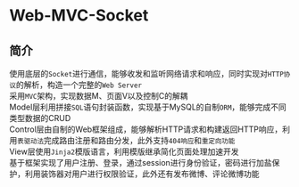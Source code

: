 Web-MVC-Socket
===============
简介
----
使用底层的`Socket`进行通信，能够收发和监听网络请求和响应，同时实现对`HTTP协议`的解析，构造一个完整的`Web Server`<br>
采用`MVC`架构，实现数据M、页面V以及控制C的解耦<br>
Model层利用拼接`SQL`语句封装函数，实现基于MySQL的自制`ORM`，能够完成不同类型数据的CRUD<br>
Control层由自制的Web框架组成，能够解析HTTP请求和构建返回HTTP响应，利用`表驱动法`完成路由注册和路由分发，此外支持`404响应`和`重定向功能`<br>
View层使用`Jinja2`模版语言，利用模版继承简化页面处理加速开发<br>
基于框架实现了用户注册、登录，通过session进行身份验证，密码进行加盐保护，利用装饰器对用户进行权限验证，此外还有发布微博、评论微博功能<br>
